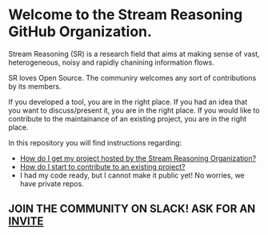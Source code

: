 # Welcome to the Stream Reasoning GitHub Organization.

Stream Reasoning (SR) is a research field that aims at making sense of vast, heterogeneous, noisy and
rapidly chanining information flows.

SR loves Open Source. The communiry welcomes any sort of contributions by its members.

If you developed a tool, you are in the right place.
If you had an idea that you want to discuss/present it, you are in the right place.
If you would like to contribute to the maintainance of an existing project, you are in the right place.

In this repository you will find instructions regarding:

- [How do I get my project hosted by the Stream Reasoning Organization?](./PROJECTS.md)
- [How do I start to contribute to an existing project?](./CONTRIBUTING.md)
- I had my code ready, but I cannot make it public yet! No worries, we have private repos.

## JOIN THE COMMUNITY ON SLACK! ASK FOR AN [INVITE](https://streamreasoningslack.herokuapp.com/)
